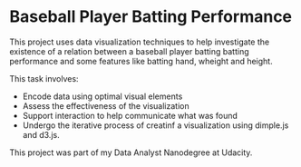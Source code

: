 # Baseball Player Batting Performance

This project uses data visualization techniques to help investigate the existence of a relation between a baseball player batting batting performance and some features like batting hand, wheight and height.

This task involves:
* Encode data using optimal visual elements
* Assess the effectiveness of the visualization
* Support interaction to help communicate what was found
* Undergo the iterative process of creatinf a visualization using dimple.js and d3.js.

This project was part of my Data Analyst Nanodegree at Udacity.
